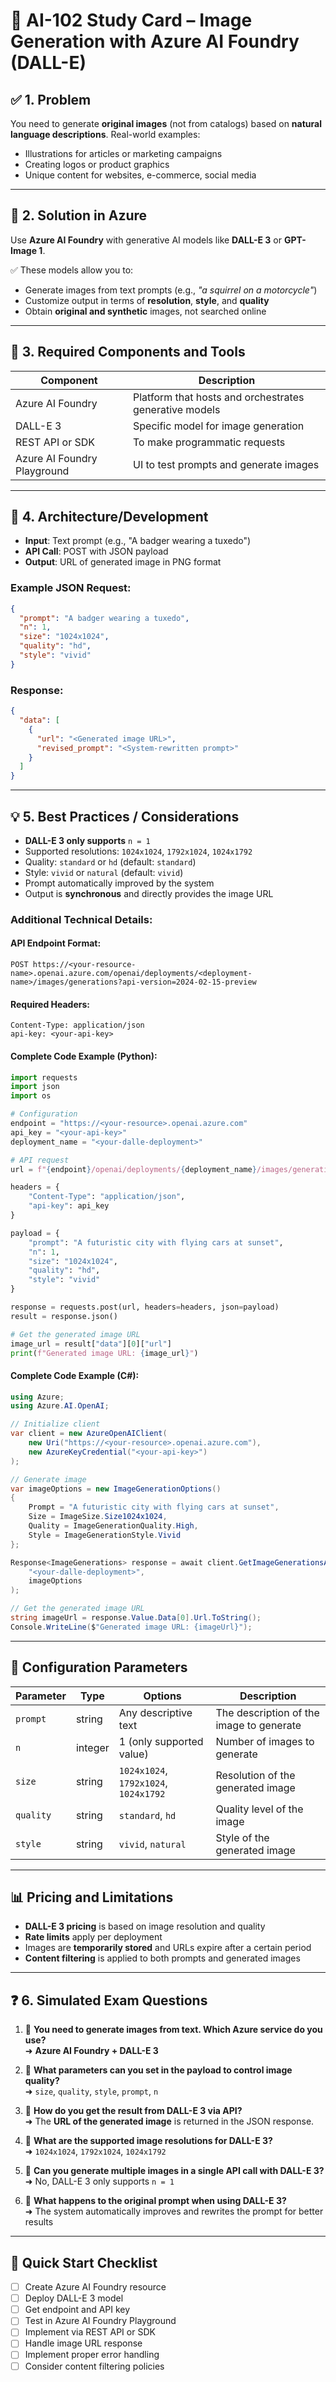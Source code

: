 # 🧩 AI-102 Study Card – Image Generation with Azure AI Foundry (DALL-E)

## ✅ 1. Problem

You need to generate **original images** (not from catalogs) based on **natural language descriptions**. Real-world examples:
- Illustrations for articles or marketing campaigns
- Creating logos or product graphics
- Unique content for websites, e-commerce, social media

---

## 🧠 2. Solution in Azure

Use **Azure AI Foundry** with generative AI models like **DALL-E 3** or **GPT-Image 1**.

✅ These models allow you to:
- Generate images from text prompts (e.g., *"a squirrel on a motorcycle"*)
- Customize output in terms of **resolution**, **style**, and **quality**
- Obtain **original and synthetic** images, not searched online

---

## 🔩 3. Required Components and Tools

| Component | Description |
|-----------|-------------|
| Azure AI Foundry | Platform that hosts and orchestrates generative models |
| DALL-E 3 | Specific model for image generation |
| REST API or SDK | To make programmatic requests |
| Azure AI Foundry Playground | UI to test prompts and generate images |

---

## 🧱 4. Architecture/Development

- **Input**: Text prompt (e.g., "A badger wearing a tuxedo")
- **API Call**: POST with JSON payload
- **Output**: URL of generated image in PNG format

### Example JSON Request:
```json
{
  "prompt": "A badger wearing a tuxedo",
  "n": 1,
  "size": "1024x1024",
  "quality": "hd",
  "style": "vivid"
}
```

### Response:
```json
{
  "data": [
    {
      "url": "<Generated image URL>",
      "revised_prompt": "<System-rewritten prompt>"
    }
  ]
}
```

---

## 💡 5. Best Practices / Considerations

- **DALL-E 3 only supports** `n = 1`
- Supported resolutions: `1024x1024`, `1792x1024`, `1024x1792`
- Quality: `standard` or `hd` (default: `standard`)
- Style: `vivid` or `natural` (default: `vivid`)
- Prompt automatically improved by the system
- Output is **synchronous** and directly provides the image URL

### Additional Technical Details:

#### API Endpoint Format:
```
POST https://<your-resource-name>.openai.azure.com/openai/deployments/<deployment-name>/images/generations?api-version=2024-02-15-preview
```

#### Required Headers:
```http
Content-Type: application/json
api-key: <your-api-key>
```

#### Complete Code Example (Python):
```python
import requests
import json
import os

# Configuration
endpoint = "https://<your-resource>.openai.azure.com"
api_key = "<your-api-key>"
deployment_name = "<your-dalle-deployment>"

# API request
url = f"{endpoint}/openai/deployments/{deployment_name}/images/generations?api-version=2024-02-15-preview"

headers = {
    "Content-Type": "application/json",
    "api-key": api_key
}

payload = {
    "prompt": "A futuristic city with flying cars at sunset",
    "n": 1,
    "size": "1024x1024",
    "quality": "hd",
    "style": "vivid"
}

response = requests.post(url, headers=headers, json=payload)
result = response.json()

# Get the generated image URL
image_url = result["data"][0]["url"]
print(f"Generated image URL: {image_url}")
```

#### Complete Code Example (C#):
```csharp
using Azure;
using Azure.AI.OpenAI;

// Initialize client
var client = new AzureOpenAIClient(
    new Uri("https://<your-resource>.openai.azure.com"),
    new AzureKeyCredential("<your-api-key>")
);

// Generate image
var imageOptions = new ImageGenerationOptions()
{
    Prompt = "A futuristic city with flying cars at sunset",
    Size = ImageSize.Size1024x1024,
    Quality = ImageGenerationQuality.High,
    Style = ImageGenerationStyle.Vivid
};

Response<ImageGenerations> response = await client.GetImageGenerationsAsync(
    "<your-dalle-deployment>", 
    imageOptions
);

// Get the generated image URL
string imageUrl = response.Value.Data[0].Url.ToString();
Console.WriteLine($"Generated image URL: {imageUrl}");
```

---

## 🔧 Configuration Parameters

| Parameter | Type | Options | Description |
|-----------|------|---------|-------------|
| `prompt` | string | Any descriptive text | The description of the image to generate |
| `n` | integer | 1 (only supported value) | Number of images to generate |
| `size` | string | `1024x1024`, `1792x1024`, `1024x1792` | Resolution of the generated image |
| `quality` | string | `standard`, `hd` | Quality level of the image |
| `style` | string | `vivid`, `natural` | Style of the generated image |

---

## 📊 Pricing and Limitations

- **DALL-E 3 pricing** is based on image resolution and quality
- **Rate limits** apply per deployment
- Images are **temporarily stored** and URLs expire after a certain period
- **Content filtering** is applied to both prompts and generated images

---

## ❓ 6. Simulated Exam Questions

1. 🔹 **You need to generate images from text. Which Azure service do you use?**  
   ➜ **Azure AI Foundry + DALL-E 3**

2. 🔹 **What parameters can you set in the payload to control image quality?**  
   ➜ `size`, `quality`, `style`, `prompt`, `n`

3. 🔹 **How do you get the result from DALL-E 3 via API?**  
   ➜ The **URL of the generated image** is returned in the JSON response.

4. 🔹 **What are the supported image resolutions for DALL-E 3?**  
   ➜ `1024x1024`, `1792x1024`, `1024x1792`

5. 🔹 **Can you generate multiple images in a single API call with DALL-E 3?**  
   ➜ No, DALL-E 3 only supports `n = 1`

6. 🔹 **What happens to the original prompt when using DALL-E 3?**  
   ➜ The system automatically improves and rewrites the prompt for better results

---

## 🚀 Quick Start Checklist

- [ ] Create Azure AI Foundry resource
- [ ] Deploy DALL-E 3 model
- [ ] Get endpoint and API key
- [ ] Test in Azure AI Foundry Playground
- [ ] Implement via REST API or SDK
- [ ] Handle image URL response
- [ ] Implement proper error handling
- [ ] Consider content filtering policies